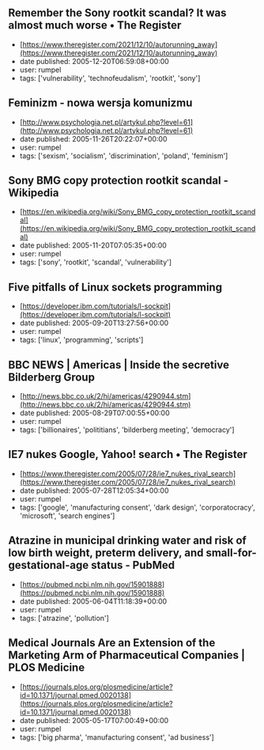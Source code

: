 ## Remember the Sony rootkit scandal? It was almost much worse • The Register
 - [https://www.theregister.com/2021/12/10/autorunning_away](https://www.theregister.com/2021/12/10/autorunning_away)
 - date published: 2005-12-20T06:59:08+00:00
 - user: rumpel
 - tags: ['vulnerability', 'technofeudalism', 'rootkit', 'sony']

## Feminizm - nowa wersja komunizmu
 - [http://www.psychologia.net.pl/artykul.php?level=61](http://www.psychologia.net.pl/artykul.php?level=61)
 - date published: 2005-11-26T20:22:07+00:00
 - user: rumpel
 - tags: ['sexism', 'socialism', 'discrimination', 'poland', 'feminism']

## Sony BMG copy protection rootkit scandal - Wikipedia
 - [https://en.wikipedia.org/wiki/Sony_BMG_copy_protection_rootkit_scandal](https://en.wikipedia.org/wiki/Sony_BMG_copy_protection_rootkit_scandal)
 - date published: 2005-11-20T07:05:35+00:00
 - user: rumpel
 - tags: ['sony', 'rootkit', 'scandal', 'vulnerability']

## Five pitfalls of Linux sockets programming
 - [https://developer.ibm.com/tutorials/l-sockpit](https://developer.ibm.com/tutorials/l-sockpit)
 - date published: 2005-09-20T13:27:56+00:00
 - user: rumpel
 - tags: ['linux', 'programming', 'scripts']

## BBC NEWS | Americas | Inside the secretive Bilderberg Group
 - [http://news.bbc.co.uk/2/hi/americas/4290944.stm](http://news.bbc.co.uk/2/hi/americas/4290944.stm)
 - date published: 2005-08-29T07:00:55+00:00
 - user: rumpel
 - tags: ['billionaires', 'polititians', 'bilderberg meeting', 'democracy']

## IE7 nukes Google, Yahoo! search • The Register
 - [https://www.theregister.com/2005/07/28/ie7_nukes_rival_search](https://www.theregister.com/2005/07/28/ie7_nukes_rival_search)
 - date published: 2005-07-28T12:05:34+00:00
 - user: rumpel
 - tags: ['google', 'manufacturing consent', 'dark design', 'corporatocracy', 'microsoft', 'search engines']

## Atrazine in municipal drinking water and risk of low birth weight, preterm delivery, and small-for-gestational-age status - PubMed
 - [https://pubmed.ncbi.nlm.nih.gov/15901888](https://pubmed.ncbi.nlm.nih.gov/15901888)
 - date published: 2005-06-04T11:18:39+00:00
 - user: rumpel
 - tags: ['atrazine', 'pollution']

## Medical Journals Are an Extension of the Marketing Arm of Pharmaceutical Companies | PLOS Medicine
 - [https://journals.plos.org/plosmedicine/article?id=10.1371/journal.pmed.0020138](https://journals.plos.org/plosmedicine/article?id=10.1371/journal.pmed.0020138)
 - date published: 2005-05-17T07:00:49+00:00
 - user: rumpel
 - tags: ['big pharma', 'manufacturing consent', 'ad business']

